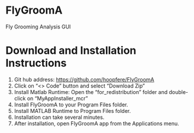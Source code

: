 # FlyGroomA
Fly Grooming Analysis GUI

# Download and Installation Instructions
1.	Git hub address: https://github.com/hoopfere/FlyGroomA
2.	Click on “<> Code” button and select “Download Zip”
3.	Install Matlab Runtime: Open the “for_redistribution” folder and double-click on “MyAppInstaller_mcr”
4.	Install FlyGroomA to your Program Files folder.
5.	Install MATLAB Runtime to Program Files folder.
6.	Installation can take several minutes.
7.	After installation, open FlyGroomA app from the Applications menu.
